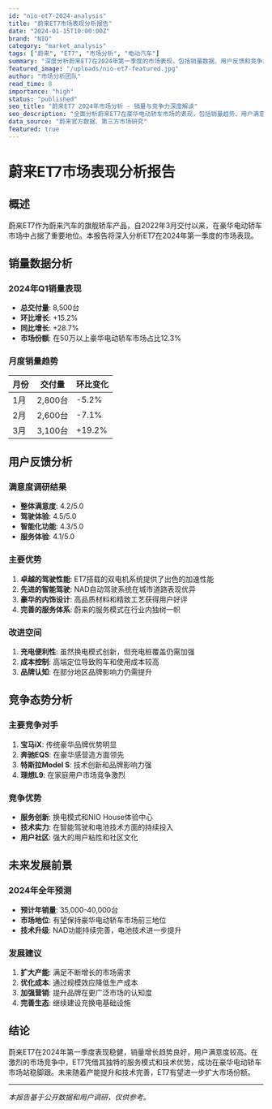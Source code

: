 ```yaml
---
id: "nio-et7-2024-analysis"
title: "蔚来ET7市场表现分析报告"
date: "2024-01-15T10:00:00Z"
brand: "NIO"
category: "market_analysis"
tags: ["蔚来", "ET7", "市场分析", "电动汽车"]
summary: "深度分析蔚来ET7在2024年第一季度的市场表现，包括销量数据、用户反馈和竞争态势。"
featured_image: "/uploads/nio-et7-featured.jpg"
author: "市场分析团队"
read_time: 8
importance: "high"
status: "published"
seo_title: "蔚来ET7 2024年市场分析 - 销量与竞争力深度解读"
seo_description: "全面分析蔚来ET7在豪华电动轿车市场的表现，包括销量趋势、用户满意度和未来发展前景。"
data_source: "蔚来官方数据、第三方市场研究"
featured: true
---
```


# 蔚来ET7市场表现分析报告

## 概述

蔚来ET7作为蔚来汽车的旗舰轿车产品，自2022年3月交付以来，在豪华电动轿车市场中占据了重要地位。本报告将深入分析ET7在2024年第一季度的市场表现。

## 销量数据分析

### 2024年Q1销量表现

- **总交付量**: 8,500台
- **环比增长**: +15.2%
- **同比增长**: +28.7%
- **市场份额**: 在50万以上豪华电动轿车市场占比12.3%

### 月度销量趋势

| 月份 | 交付量 | 环比变化 |
|------|--------|----------|
| 1月  | 2,800台 | -5.2%   |
| 2月  | 2,600台 | -7.1%   |
| 3月  | 3,100台 | +19.2%  |

## 用户反馈分析

### 满意度调研结果

- **整体满意度**: 4.2/5.0
- **驾驶体验**: 4.5/5.0
- **智能化功能**: 4.3/5.0
- **服务体验**: 4.1/5.0

### 主要优势

1. **卓越的驾驶性能**: ET7搭载的双电机系统提供了出色的加速性能
2. **先进的智能驾驶**: NAD自动驾驶系统在城市道路表现优异
3. **豪华的内饰设计**: 高品质材料和精致工艺获得用户好评
4. **完善的服务体系**: 蔚来的服务模式在行业内独树一帜

### 改进空间

1. **充电便利性**: 虽然换电模式创新，但充电桩覆盖仍需加强
2. **成本控制**: 高端定位导致购车和使用成本较高
3. **品牌认知**: 在部分地区品牌影响力仍需提升

## 竞争态势分析

### 主要竞争对手

1. **宝马iX**: 传统豪华品牌优势明显
2. **奔驰EQS**: 在豪华感营造方面领先
3. **特斯拉Model S**: 技术创新和品牌影响力强
4. **理想L9**: 在家庭用户市场竞争激烈

### 竞争优势

- **服务创新**: 换电模式和NIO House体验中心
- **技术实力**: 在智能驾驶和电池技术方面的持续投入
- **用户社区**: 强大的用户粘性和社区文化

## 未来发展前景

### 2024年全年预测

- **预计年销量**: 35,000-40,000台
- **市场地位**: 有望保持豪华电动轿车市场前三地位
- **技术升级**: NAD功能持续完善，电池技术进一步提升

### 发展建议

1. **扩大产能**: 满足不断增长的市场需求
2. **优化成本**: 通过规模效应降低生产成本
3. **加强营销**: 提升品牌在更广泛市场的认知度
4. **完善生态**: 继续建设充换电基础设施

## 结论

蔚来ET7在2024年第一季度表现稳健，销量增长趋势良好，用户满意度较高。在激烈的市场竞争中，ET7凭借其独特的服务模式和技术优势，成功在豪华电动轿车市场站稳脚跟。未来随着产能提升和技术完善，ET7有望进一步扩大市场份额。

---

*本报告基于公开数据和用户调研，仅供参考。*